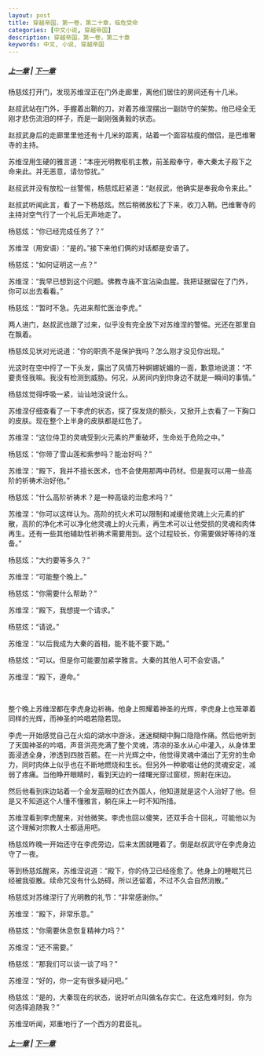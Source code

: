 ```yaml
---
layout: post
title: 穿越帝国，第一卷，第二十章，临危受命
categories: [中文小说, 穿越帝国]
description: 穿越帝国，第一卷，第二十章
keywords: 中文, 小说, 穿越帝国
---
```

##### [上一章](/2020/03/19/TimeTravellerEmpire-1-19/) | [下一章](/2020/03/21/TimeTravellerEmpire-1-21/)

杨慈炫打开门，发现苏维涅正在门外走廊里，离他们居住的房间还有十几米。

赵叔武站在门外，手握着出鞘的刀，对着苏维涅摆出一副防守的架势。他已经全无刚才悲伤流泪的样子，而是一副刚强勇毅的状态。

赵叔武身后的走廊里里他还有十几米的距离，站着一个面容枯瘦的僧侣，是巴维奢寺的主持。

苏维涅用生硬的雅言道：“本座光明教枢机主教，前圣殿奉守，奉大秦太子殿下之命来此。并无恶意，请勿惊扰。”

赵叔武并没有放松一丝警惕，杨慈炫赶紧道：“赵叔武，他确实是奉我命令来此。”

赵叔武听闻此言，看了一下杨慈炫。然后稍微放松了下来，收刀入鞘。巴维奢寺的主持对空气行了一个礼后无声地走了。

杨慈炫：“你已经完成任务了？”

苏维涅（用安语）：“是的。”接下来他们俩的对话都是安语了。

杨慈炫：“如何证明这一点？”

苏维涅：“我早已想到这个问题。佛教寺庙不宜沾染血腥。我把证据留在了门外，你可以出去看看。”

杨慈炫：“暂时不急。先进来帮忙医治李虎。”

两人进门，赵叔武也跟了过来，似乎没有完全放下对苏维涅的警惕。光还在那里自在飘着。

杨慈炫见状对光说道：“你的职责不是保护我吗？怎么刚才没见你出现。”

光这时在空中捋了一下头发，露出了风情万种婀娜妩媚的一面，歉意地说道：“不要责怪我嘛。我没有检测到威胁。何况，从房间内到你身边不就是一瞬间的事情。”

杨慈炫觉得呼吸一紧，讪讪地没说什么。

苏维涅仔细查看了一下李虎的状态，探了探发烧的额头，又掀开上衣看了一下胸口的皮肤。现在整个上半身的皮肤都是红色了。

苏维涅：“这位侍卫的灵魂受到火元素的严重破坏，生命处于危险之中。”

杨慈炫：“你带了雪山莲和紫参吗？能治好吗？”

苏维涅：“殿下，我并不擅长医术，也不会使用那两中药材。但是我可以用一些高阶的祈祷术治好他。”

杨慈炫：“什么高阶祈祷术？是一种高级的治愈术吗？”

苏维涅：“你可以这样认为。高阶的抗火术可以限制和减缓他灵魂上火元素的扩散，高阶的净化术可以净化他灵魂上的火元素，再生术可以让他受损的灵魂和肉体再生。还有一些其他辅助性祈祷术需要用到。这个过程较长，你需要做好等待的准备。”

杨慈炫：“大约要等多久？”

苏维涅：“可能整个晚上。”

杨慈炫：“你需要什么帮助？”

苏维涅：“殿下，我想提一个请求。”

杨慈炫：“请说。”

苏维涅：“以后我成为大秦的首相，能不能不要下跪。”

杨慈炫：“可以。但是你可能要加紧学雅言。大秦的其他人可不会安语。”

苏维涅：“殿下，遵命。”

<br>

整个晚上苏维涅都在李虎身边祈祷。他身上照耀着神圣的光辉，李虎身上也笼罩着同样的光辉，而神圣的吟唱若隐若现。

李虎一开始感觉自己在火焰的湖水中游泳，迷迷糊糊中胸口隐隐作痛。然后他听到了天国神圣的吟唱，声音洪亮充满了整个灵魂，清凉的圣水从心中灌入，从身体里面浸透全身，渗透到四肢百骸。在一片光辉之中，他觉得灵魂中涌出了无穷的生命力，同时肉体上似乎也在不断地燃烧和生长。但另外一种歌唱让他的灵魂安定，减弱了疼痛。当他睁开眼睛时，看到天边的一缕曙光穿过窗棂，照射在床边。

然后他看到床边站着一个金发蓝眼的红衣外国人，他知道就是这个人治好了他。但是又不知道这个人懂不懂雅言，躺在床上一时不知所措。

苏维涅看到李虎醒来，对他微笑。李虎也回以傻笑，还双手合十回礼，可能他以为这个理解对宗教人士都适用吧。

杨慈炫昨晚一开始还守在李虎旁边，后来太困就睡着了。倒是赵叔武守在李虎身边守了一夜。

等到杨慈炫醒来，苏维涅说道：“殿下，你的侍卫已经痊愈了。他身上的睡眠咒已经被我驱散。续命咒没有什么妨碍，所以还留着，不过不久会自然消散。”

杨慈炫对苏维涅行了光明教的礼节：“非常感谢你。”

苏维涅：“殿下，非常乐意。”

杨慈炫：“你需要休息恢复精神力吗？”

苏维涅：“还不需要。”

杨慈炫：“那我们可以谈一谈了吗？”

苏维涅：“好的，你一定有很多疑问吧。”

杨慈炫：“是的，大秦现在的状态，说好听点叫做名存实亡。在这危难时刻，你为何选择追随我？”

苏维涅听闻，郑重地行了一个西方的君臣礼。

##### [上一章](/2020/03/19/TimeTravellerEmpire-1-19/) | [下一章](/2020/03/21/TimeTravellerEmpire-1-21/)